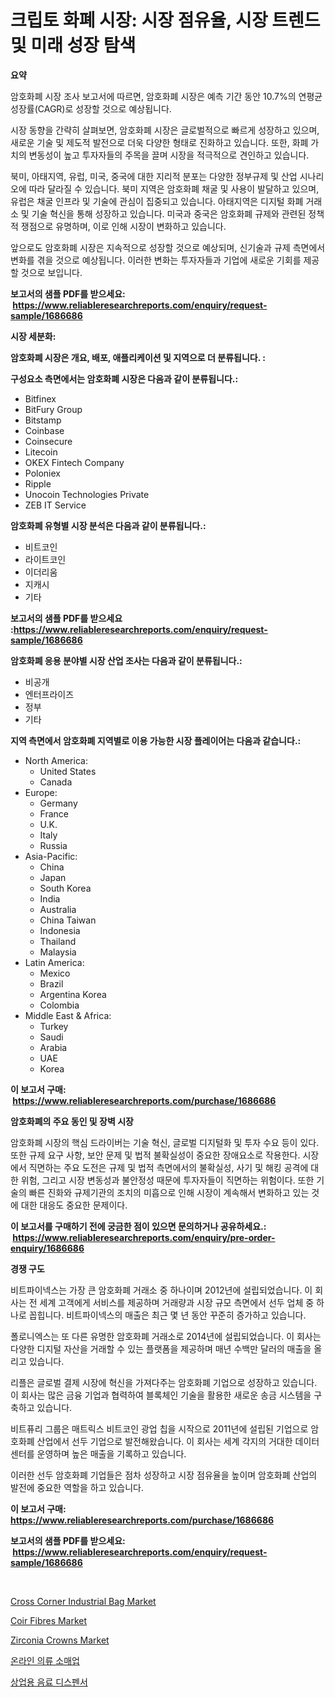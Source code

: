 <p><h1>크립토 화폐 시장: 시장 점유율, 시장 트렌드 및 미래 성장 탐색</h1></p><p><strong>요약</strong></p>
<p><p>암호화폐 시장 조사 보고서에 따르면, 암호화폐 시장은 예측 기간 동안 10.7%의 연평균 성장률(CAGR)로 성장할 것으로 예상됩니다.</p><p>시장 동향을 간략히 살펴보면, 암호화폐 시장은 글로벌적으로 빠르게 성장하고 있으며, 새로운 기술 및 제도적 발전으로 더욱 다양한 형태로 진화하고 있습니다. 또한, 화폐 가치의 변동성이 높고 투자자들의 주목을 끌며 시장을 적극적으로 견인하고 있습니다.</p><p>북미, 아태지역, 유럽, 미국, 중국에 대한 지리적 분포는 다양한 정부규제 및 산업 시나리오에 따라 달라질 수 있습니다. 북미 지역은 암호화폐 채굴 및 사용이 발달하고 있으며, 유럽은 채굴 인프라 및 기술에 관심이 집중되고 있습니다. 아태지역은 디지털 화폐 거래소 및 기술 혁신을 통해 성장하고 있습니다. 미국과 중국은 암호화폐 규제와 관련된 정책적 쟁점으로 유명하며, 이로 인해 시장이 변화하고 있습니다.</p><p>앞으로도 암호화폐 시장은 지속적으로 성장할 것으로 예상되며, 신기술과 규제 측면에서 변화를 겪을 것으로 예상됩니다. 이러한 변화는 투자자들과 기업에 새로운 기회를 제공할 것으로 보입니다.</p></p>
<p><strong>보고서의 샘플 PDF를 받으세요: &nbsp;<a href="https://www.reliableresearchreports.com/enquiry/request-sample/1686686">https://www.reliableresearchreports.com/enquiry/request-sample/1686686</a></strong></p>
<p><strong>시장 세분화:</strong></p>
<p><strong> 암호화폐 시장은 개요, 배포, 애플리케이션 및 지역으로 더 분류됩니다. :</strong></p>
<p><strong>구성요소 측면에서는 암호화폐 시장은 다음과 같이 분류됩니다.:</strong></p>
<p><ul><li>Bitfinex</li><li>BitFury Group</li><li>Bitstamp</li><li>Coinbase</li><li>Coinsecure</li><li>Litecoin</li><li>OKEX Fintech Company</li><li>Poloniex</li><li>Ripple</li><li>Unocoin Technologies Private</li><li>ZEB IT Service</li></ul></p>
<p><strong> 암호화폐 유형별 시장 분석은 다음과 같이 분류됩니다.:</strong></p>
<p><ul><li>비트코인</li><li>라이트코인</li><li>이더리움</li><li>지캐시</li><li>기타</li></ul></p>
<p><strong>보고서의 샘플 PDF를 받으세요 :<a href="https://www.reliableresearchreports.com/enquiry/request-sample/1686686">https://www.reliableresearchreports.com/enquiry/request-sample/1686686</a></strong></p>
<p><strong> 암호화폐 응용 분야별 시장 산업 조사는 다음과 같이 분류됩니다.:</strong></p>
<p><ul><li>비공개</li><li>엔터프라이즈</li><li>정부</li><li>기타</li></ul></p>
<p><strong>지역 측면에서 암호화폐 지역별로 이용 가능한 시장 플레이어는 다음과 같습니다.:</strong></p>
<p><ul>
    <li>
        North America:
        <ul>
            <li>United States</li>
            <li>Canada</li>
        </ul>
    </li>
    <li>
        Europe:
        <ul>
            <li>Germany</li>
            <li>France</li>
            <li>U.K.</li>
            <li>Italy</li>
            <li>Russia</li>
        </ul>
    </li>
    <li>
        Asia-Pacific:
        <ul>
            <li>China</li>
            <li>Japan</li>
            <li>South Korea</li>
            <li>India</li>
            <li>Australia</li>
            <li>China Taiwan</li>
            <li>Indonesia</li>
            <li>Thailand</li>
            <li>Malaysia</li>
        </ul>
    </li>
    <li>
        Latin America:
        <ul>
            <li>Mexico</li>
            <li>Brazil</li>
            <li>Argentina Korea</li>
            <li>Colombia</li>
        </ul>
    </li>
    <li>
        Middle East & Africa:
        <ul>
            <li>Turkey</li>
            <li>Saudi</li>
            <li>Arabia</li>
            <li>UAE</li>
            <li>Korea</li>
        </ul>
    </li>
    </ul></p>
<p><strong>이 보고서 구매: &nbsp;<a href="https://www.reliableresearchreports.com/purchase/1686686">https://www.reliableresearchreports.com/purchase/1686686</a></strong></p>
<p><strong>암호화폐의 주요 동인 및 장벽 시장</strong></p>
<p><p>암호화폐 시장의 핵심 드라이버는 기술 혁신, 글로벌 디지털화 및 투자 수요 등이 있다. 또한 규제 요구 사항, 보안 문제 및 법적 불확실성이 중요한 장애요소로 작용한다. 시장에서 직면하는 주요 도전은 규제 및 법적 측면에서의 불확실성, 사기 및 해킹 공격에 대한 위험, 그리고 시장 변동성과 불안정성 때문에 투자자들이 직면하는 위험이다. 또한 기술의 빠른 진화와 규제기관의 조치의 미흡으로 인해 시장이 계속해서 변화하고 있는 것에 대한 대응도 중요한 문제이다.</p></p>
<p><strong>이 보고서를 구매하기 전에 궁금한 점이 있으면 문의하거나 공유하세요.: &nbsp;<a href="https://www.reliableresearchreports.com/enquiry/pre-order-enquiry/1686686">https://www.reliableresearchreports.com/enquiry/pre-order-enquiry/1686686</a></strong></p>
<p><strong>경쟁 구도</strong></p>
<p><p>비트파이넥스는 가장 큰 암호화폐 거래소 중 하나이며 2012년에 설립되었습니다. 이 회사는 전 세계 고객에게 서비스를 제공하며 거래량과 시장 규모 측면에서 선두 업체 중 하나로 꼽힙니다. 비트파이넥스의 매출은 최근 몇 년 동안 꾸준히 증가하고 있습니다.</p><p>폴로니엑스는 또 다른 유명한 암호화폐 거래소로 2014년에 설립되었습니다. 이 회사는 다양한 디지털 자산을 거래할 수 있는 플랫폼을 제공하며 매년 수백만 달러의 매출을 올리고 있습니다.</p><p>리플은 글로벌 결제 시장에 혁신을 가져다주는 암호화폐 기업으로 성장하고 있습니다. 이 회사는 많은 금융 기업과 협력하여 블록체인 기술을 활용한 새로운 송금 시스템을 구축하고 있습니다.</p><p>비트퓨리 그룹은 매트릭스 비트코인 광업 칩을 시작으로 2011년에 설립된 기업으로 암호화폐 산업에서 선두 기업으로 발전해왔습니다. 이 회사는 세계 각지의 거대한 데이터 센터를 운영하며 높은 매출을 기록하고 있습니다.</p><p>이러한 선두 암호화폐 기업들은 점차 성장하고 시장 점유율을 높이며 암호화폐 산업의 발전에 중요한 역할을 하고 있습니다.</p></p>
<p><strong>이 보고서 구매: &nbsp; <a href="https://www.reliableresearchreports.com/purchase/1686686">https://www.reliableresearchreports.com/purchase/1686686</a></strong></p>
<p><strong>보고서의 샘플 PDF를 받으세요: &nbsp;<a href="https://www.reliableresearchreports.com/enquiry/request-sample/1686686">https://www.reliableresearchreports.com/enquiry/request-sample/1686686</a></strong><strong></strong></p>
<p>&nbsp;</p>
<p><p><a href="https://three-jumbo-f6d.notion.site/Cross-Corner-Industrial-Bag-Market-Size-Market-Trends-and-Growth-Outlook-forecasted-for-period-fro-d202b29e0c2d46ee8535664e32dd6907">Cross Corner Industrial Bag Market</a></p><p><a href="https://issuu.com/reportprime-2/docs/coir-fibres-market-size-2030.pptx">Coir Fibres Market</a></p><p><a href="https://github.com/gdfhhhj/Market-Research-Report-List-3/blob/main/zirconia-crowns-market.md">Zirconia Crowns Market</a></p><p><a href="https://github.com/sougarounis/Market-Research-Report-List-2/blob/main/7328479186318.md">온라인 의류 소매업</a></p><p><a href="https://github.com/vs2869dizt0/Market-Research-Report-List-1/blob/main/5898983186319.md">상업용 음료 디스펜서</a></p></p>
